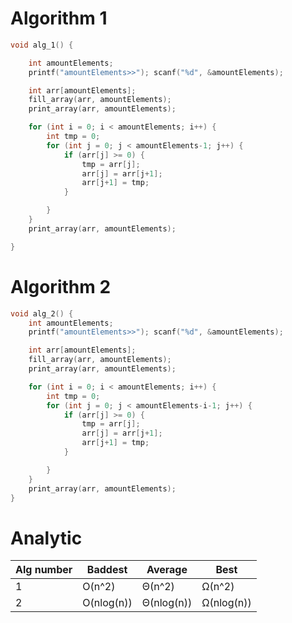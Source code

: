 # Algorithm 1
```cpp
void alg_1() {

	int amountElements;
	printf("amountElements>>"); scanf("%d", &amountElements);

	int arr[amountElements];
	fill_array(arr, amountElements);	
	print_array(arr, amountElements);

	for (int i = 0; i < amountElements; i++) {
		int tmp = 0;
		for (int j = 0; j < amountElements-1; j++) {
			if (arr[j] >= 0) {
				tmp = arr[j];
				arr[j] = arr[j+1];
				arr[j+1] = tmp;
			}

		}
	}
	print_array(arr, amountElements);

}
```
# Algorithm 2
```cpp
void alg_2() {
	int amountElements;
	printf("amountElements>>"); scanf("%d", &amountElements);

	int arr[amountElements];
	fill_array(arr, amountElements);	
	print_array(arr, amountElements);

	for (int i = 0; i < amountElements; i++) {
		int tmp = 0;
		for (int j = 0; j < amountElements-i-1; j++) {
			if (arr[j] >= 0) {
				tmp = arr[j];
				arr[j] = arr[j+1];
				arr[j+1] = tmp;
			}

		}
	}
	print_array(arr, amountElements);
}
```

# Analytic
| **Alg number** | Baddest    | Average    | Best       |
| ---            | ---        | ---        | ---        |
| 1              | O(n^2)     | Θ(n^2)     | Ω(n^2)     |
| 2              | O(nlog(n)) | Θ(nlog(n)) | Ω(nlog(n)) |
